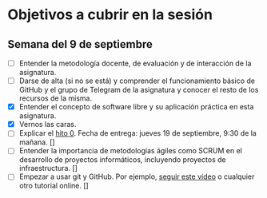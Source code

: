 # Objetivos a cubrir en la sesión

## Semana del 9 de septiembre
- [ ] Entender la metodología docente, de evaluación y de interacción de la asignatura. 
- [ ] Darse de alta (si no se está) y comprender el funcionamiento básico de GitHub y el
   grupo de Telegram de la asignatura y conocer el resto de los recursos de la misma. 
- [x] Entender el concepto de software libre y su aplicación práctica en esta asignatura. 
- [x] Vernos las caras. 
- [ ] Explicar el
   [hito 0](http://jj.github.io/IV/documentos/proyecto/0.Repositorio). Fecha
   de entrega: jueves 19 de septiembre, 9:30 de la mañana. []
- [ ] Entender la importancia de metodologías ágiles como SCRUM en el
   desarrollo de proyectos informáticos, incluyendo proyectos de
   infraestructura. []
- [ ] Empezar a usar git y GitHub. Por
   ejemplo,
   [seguir este vídeo](https://www.youtube.com/watch?v=gmXyJI01qa8) o
   cualquier otro tutorial online. []